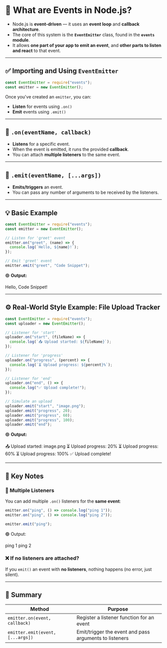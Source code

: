 # 🎯 What are Events in Node.js?

- Node.js is **event-driven** — it uses an **event loop** and **callback architecture**.
- The core of this system is the **`EventEmitter`** class, found in the **`events` module**.
- It allows **one part of your app to emit an event**, and **other parts to listen and react** to that event.

---

## ✅ Importing and Using `EventEmitter`

```js
const EventEmitter = require("events");
const emitter = new EventEmitter();
```

Once you've created an `emitter`, you can:

- **Listen** for events using `.on()`
- **Emit** events using `.emit()`

---

## 📌 `.on(eventName, callback)`

- **Listens** for a specific event.
- When the event is emitted, it runs the provided **callback**.
- You can attach **multiple listeners** to the same event.

---

## 📌 `.emit(eventName, [...args])`

- **Emits/triggers** an event.
- You can pass any number of arguments to be received by the listeners.

---

## 💡 Basic Example

```js
const EventEmitter = require("events");
const emitter = new EventEmitter();

// Listen for 'greet' event
emitter.on("greet", (name) => {
  console.log(`Hello, ${name}!`);
});

// Emit 'greet' event
emitter.emit("greet", "Code Snippet");
```

🟢 **Output:**

Hello, Code Snippet!

---

## ⚙️ Real-World Style Example: File Upload Tracker

```js
const EventEmitter = require("events");
const uploader = new EventEmitter();

// Listener for 'start'
uploader.on("start", (fileName) => {
  console.log(`📤 Upload started: ${fileName}`);
});

// Listener for 'progress'
uploader.on("progress", (percent) => {
  console.log(`⏳ Upload progress: ${percent}%`);
});

// Listener for 'end'
uploader.on("end", () => {
  console.log("✅ Upload complete!");
});

// Simulate an upload
uploader.emit("start", "image.png");
uploader.emit("progress", 20);
uploader.emit("progress", 60);
uploader.emit("progress", 100);
uploader.emit("end");
```

🟢 **Output:**

📤 Upload started: image.png
⏳ Upload progress: 20%
⏳ Upload progress: 60%
⏳ Upload progress: 100%
✅ Upload complete!

---

## 📍 Key Notes

### 🔁 Multiple Listeners

You can add multiple `.on()` listeners for the **same event**:

```js
emitter.on("ping", () => console.log("ping 1"));
emitter.on("ping", () => console.log("ping 2"));

emitter.emit("ping");
```

🟢 Output:

ping 1
ping 2

### ❌ If no listeners are attached?

If you `emit()` an event with **no listeners**, nothing happens (no error, just silent).

---

## 🧠 Summary

| Method                           | Purpose                                                |
| -------------------------------- | ------------------------------------------------------ |
| `emitter.on(event, callback)`    | Register a listener function for an event              |
| `emitter.emit(event, [...args])` | Emit/trigger the event and pass arguments to listeners |
